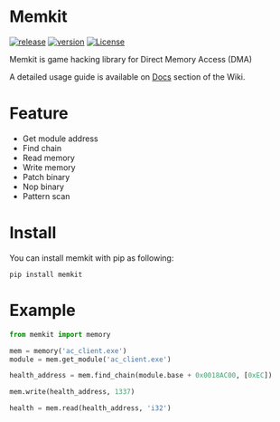 # Memkit
[![release](https://img.shields.io/github/release/0x01code/memkit.svg)](https://github.com/0x01code/MemKit/releases)
[![version](https://img.shields.io/pypi/v/memkit.svg)](https://pypi.org/project/memkit)
[![License](https://img.shields.io/github/license/mashape/apistatus.svg)](https://pypi.org/project/memkit)


Memkit is game hacking library for Direct Memory Access (DMA) 

A detailed usage guide is available on [Docs](https://github.com/0x01code/MemKit/wiki/Docs) section of the Wiki.

# Feature
- Get module address
- Find chain
- Read memory
- Write memory
- Patch binary
- Nop binary
- Pattern scan

# Install
You can install memkit with pip as following:
```
pip install memkit
```

# Example
```python
from memkit import memory

mem = memory('ac_client.exe')
module = mem.get_module('ac_client.exe')

health_address = mem.find_chain(module.base + 0x0018AC00, [0xEC])

mem.write(health_address, 1337)

health = mem.read(health_address, 'i32')
```

